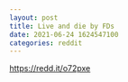 ```yaml
--- 
layout: post 
title: Live and die by FDs 
date: 2021-06-24 1624547100 
categories: reddit 
--- 
```

https://redd.it/o72pxe